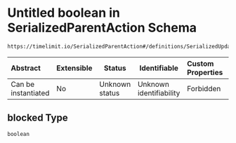 # Untitled boolean in SerializedParentAction Schema

```txt
https://timelimit.io/SerializedParentAction#/definitions/SerializedUpdateCategoryTemporarilyBlockedAction/properties/blocked
```




| Abstract            | Extensible | Status         | Identifiable            | Custom Properties | Additional Properties | Access Restrictions | Defined In                                                                                        |
| :------------------ | ---------- | -------------- | ----------------------- | :---------------- | --------------------- | ------------------- | ------------------------------------------------------------------------------------------------- |
| Can be instantiated | No         | Unknown status | Unknown identifiability | Forbidden         | Allowed               | none                | [SerializedParentAction.schema.json\*](SerializedParentAction.schema.json "open original schema") |

## blocked Type

`boolean`
